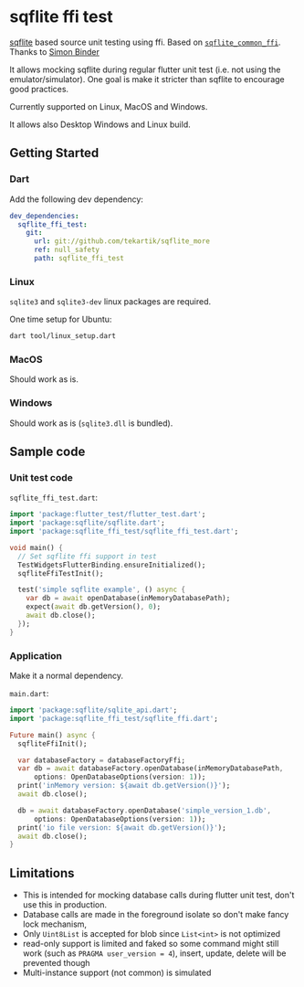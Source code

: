 # sqflite ffi test

[sqflite](https://pub.dev/packages/sqflite) based source unit testing using ffi. Based on [`sqflite_common_ffi`](https://pub.dev/packages/sqflite_common_ffi). Thanks to [Simon Binder](https://github.com/simolus3)

It allows mocking sqflite during regular flutter unit test (i.e. not using the emulator/simulator).
One goal is make it stricter than sqflite to encourage good practices.

Currently supported on Linux, MacOS and Windows.

It allows also Desktop Windows and Linux build.

## Getting Started

### Dart

Add the following dev dependency:

```yaml
dev_dependencies:
  sqflite_ffi_test:
    git:
      url: git://github.com/tekartik/sqflite_more
      ref: null_safety
      path: sqflite_ffi_test
```

### Linux

`sqlite3` and `sqlite3-dev` linux packages are required.

One time setup for Ubuntu:

```bash
dart tool/linux_setup.dart
```

### MacOS

Should work as is.

### Windows

Should work as is (`sqlite3.dll` is bundled).

## Sample code

### Unit test code

`sqflite_ffi_test.dart`:

```dart
import 'package:flutter_test/flutter_test.dart';
import 'package:sqflite/sqflite.dart';
import 'package:sqflite_ffi_test/sqflite_ffi_test.dart';

void main() {
  // Set sqflite ffi support in test
  TestWidgetsFlutterBinding.ensureInitialized();
  sqfliteFfiTestInit();

  test('simple sqflite example', () async {
    var db = await openDatabase(inMemoryDatabasePath);
    expect(await db.getVersion(), 0);
    await db.close();
  });
}
```

### Application

Make it a normal dependency.

`main.dart`:
```dart
import 'package:sqflite/sqlite_api.dart';
import 'package:sqflite_ffi_test/sqflite_ffi.dart';

Future main() async {
  sqfliteFfiInit();

  var databaseFactory = databaseFactoryFfi;
  var db = await databaseFactory.openDatabase(inMemoryDatabasePath,
      options: OpenDatabaseOptions(version: 1));
  print('inMemory version: ${await db.getVersion()}');
  await db.close();

  db = await databaseFactory.openDatabase('simple_version_1.db',
      options: OpenDatabaseOptions(version: 1));
  print('io file version: ${await db.getVersion()}');
  await db.close();
}
```


## Limitations

* This is intended for mocking database calls during flutter unit test, don't use this in production.
* Database calls are made in the foreground isolate so don't make fancy lock mechanism,
* Only `Uint8List` is accepted for blob since `List<int>` is not optimized
* read-only support is limited and faked so some command might still
 work (such as `PRAGMA user_version = 4`), insert, update, delete will be prevented though
* Multi-instance support (not common) is simulated